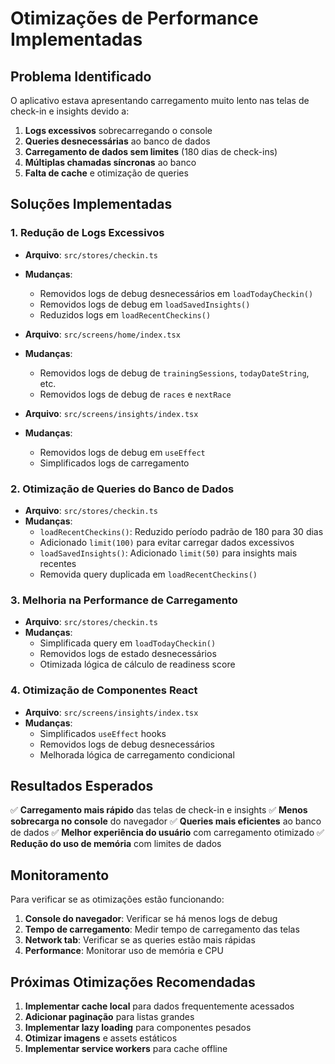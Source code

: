 # Otimizações de Performance Implementadas

## Problema Identificado

O aplicativo estava apresentando carregamento muito lento nas telas de check-in e insights devido a:

1. **Logs excessivos** sobrecarregando o console
2. **Queries desnecessárias** ao banco de dados
3. **Carregamento de dados sem limites** (180 dias de check-ins)
4. **Múltiplas chamadas síncronas** ao banco
5. **Falta de cache** e otimização de queries

## Soluções Implementadas

### 1. **Redução de Logs Excessivos**
- **Arquivo**: `src/stores/checkin.ts`
- **Mudanças**:
  - Removidos logs de debug desnecessários em `loadTodayCheckin()`
  - Removidos logs de debug em `loadSavedInsights()`
  - Reduzidos logs em `loadRecentCheckins()`

- **Arquivo**: `src/screens/home/index.tsx`
- **Mudanças**:
  - Removidos logs de debug de `trainingSessions`, `todayDateString`, etc.
  - Removidos logs de debug de `races` e `nextRace`

- **Arquivo**: `src/screens/insights/index.tsx`
- **Mudanças**:
  - Removidos logs de debug em `useEffect`
  - Simplificados logs de carregamento

### 2. **Otimização de Queries do Banco de Dados**
- **Arquivo**: `src/stores/checkin.ts`
- **Mudanças**:
  - `loadRecentCheckins()`: Reduzido período padrão de 180 para 30 dias
  - Adicionado `limit(100)` para evitar carregar dados excessivos
  - `loadSavedInsights()`: Adicionado `limit(50)` para insights mais recentes
  - Removida query duplicada em `loadRecentCheckins()`

### 3. **Melhoria na Performance de Carregamento**
- **Arquivo**: `src/stores/checkin.ts`
- **Mudanças**:
  - Simplificada query em `loadTodayCheckin()`
  - Removidos logs de estado desnecessários
  - Otimizada lógica de cálculo de readiness score

### 4. **Otimização de Componentes React**
- **Arquivo**: `src/screens/insights/index.tsx`
- **Mudanças**:
  - Simplificados `useEffect` hooks
  - Removidos logs de debug desnecessários
  - Melhorada lógica de carregamento condicional

## Resultados Esperados

✅ **Carregamento mais rápido** das telas de check-in e insights
✅ **Menos sobrecarga no console** do navegador
✅ **Queries mais eficientes** ao banco de dados
✅ **Melhor experiência do usuário** com carregamento otimizado
✅ **Redução do uso de memória** com limites de dados

## Monitoramento

Para verificar se as otimizações estão funcionando:

1. **Console do navegador**: Verificar se há menos logs de debug
2. **Tempo de carregamento**: Medir tempo de carregamento das telas
3. **Network tab**: Verificar se as queries estão mais rápidas
4. **Performance**: Monitorar uso de memória e CPU

## Próximas Otimizações Recomendadas

1. **Implementar cache local** para dados frequentemente acessados
2. **Adicionar paginação** para listas grandes
3. **Implementar lazy loading** para componentes pesados
4. **Otimizar imagens** e assets estáticos
5. **Implementar service workers** para cache offline
